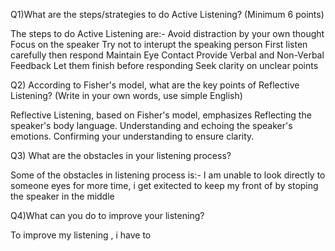 Q1)What are the steps/strategies to do Active Listening? (Minimum 6 points)

The steps to do Active Listening are:-
Avoid distraction by your own thought
Focus on the speaker
Try not to interupt the speaking person
First listen carefully then respond
Maintain Eye Contact
Provide Verbal and Non-Verbal Feedback
Let them finish before responding
Seek clarity on unclear points


Q2) According to Fisher's model, what are the key points of Reflective Listening? (Write in your own words, use simple English)

Reflective Listening, based on Fisher's model, emphasizes
Reflecting the speaker's body language.
Understanding and echoing the speaker's emotions.
Confirming your understanding to ensure clarity.

Q3) What are the obstacles in your listening process?

Some of the obstacles in listening process is:-
I am unable to look directly to someone eyes for more time,
i get exitected to keep my front of by stoping the speaker in the middle

Q4)What can you do to improve your listening?

To improve my listening , i have to

